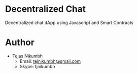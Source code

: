 # Decentralized Chat
Decentralized chat dApp using Javascript and Smart Contracts

# Author
  - Tejas Nikumbh
  	- Email: tejnikumbh@gmail.com
  	- Skype: tjnikumbh